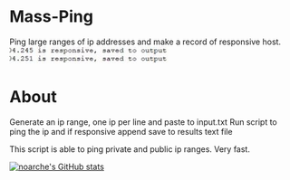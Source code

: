 # Mass-Ping
Ping large ranges of ip addresses and make a record of responsive host. 
![screenshot](https://github.com/noarche/Mass-Ping/blob/main/20230925_154710.jpg?raw=true)
# About

Generate an ip range, one ip per line and paste to input.txt
Run script to ping the ip and if responsive append save to results text file

This script is able to ping private and public ip ranges.
Very fast.


[![noarche's GitHub stats](https://github-readme-stats.vercel.app/api?username=noarche)](https://github.com/noarche/github-readme-stats)
